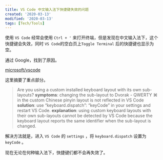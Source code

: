 ```yaml
---
title: VS Code 中文输入法下快捷键失效的问题
created: '2020-03-13'
modified: '2020-03-13'
tags: [Tech/Tools]
---
```


使用 `VS Code` 经常会使用 `Ctrl + '` 来打开终端，但是发现在中文输入法下，这个快捷键会失效，同时 `VS Code`的空白页上`Toggle Terminal` 后的快捷键也显示为空。

通过 Google，找到了原因。

[microsoft/vscode](https://github.com/microsoft/vscode/wiki/Keybinding-Issues#troubleshoot-mac-keybindings)

这里摘要了重点部分。

> Are you using a custom installed keyboard layout with its own sub-layouts?
> **symptoms**: changing the sub-layout to Dvorak - QWERTY ⌘ in the custom Chinese pinyin layout is not reflected in VS Code
> **solution**: use “keyboard.dispatch”: “keyCode” in your settings and restart VS Code.
> **explanation**: using custom keyboard layouts with their own sub-layouts cannot be detected by VS Code because the keyboard layout reports the same identifier when the sub-layout is changed.

解决方法就是，进入 `VS Code` 的 `settings` ，将 `keyboard.dispatch` 设置为 `keyCode` 。

现在无论在何种输入法下，快捷键们都不会再失效了。
